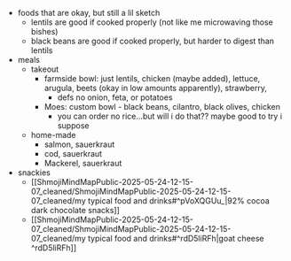   * foods that are okay, but still a lil sketch
    * lentils are good if cooked properly (not like me microwaving those bishes)
    * black beans are good if cooked properly, but harder to digest than lentils
  * meals
    * takeout
      * farmside bowl: just lentils, chicken (maybe added), lettuce, arugula, beets (okay in low amounts apparently), strawberry, 
        * defs no onion, feta, or potatoes
      * Moes: custom bowl - black beans, cilantro, black olives, chicken
        * you can order no rice...but will i do that?? maybe good to try i suppose
    * home-made
      * salmon, sauerkraut
      * cod, sauerkraut
      * Mackerel, sauerkraut
  * snackies
    * [[ShmojiMindMapPublic-2025-05-24-12-15-07_cleaned/ShmojiMindMapPublic-2025-05-24-12-15-07_cleaned/my typical food and drinks#^pVoXQGUu_|92% cocoa dark chocolate snacks]]
    * [[ShmojiMindMapPublic-2025-05-24-12-15-07_cleaned/ShmojiMindMapPublic-2025-05-24-12-15-07_cleaned/my typical food and drinks#^rdD5liRFh|goat cheese ^rdD5liRFh]]
